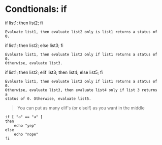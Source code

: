 # Condtionals: if

if list1; then list2; fi

	Evaluate list1, then evaluate list2 only is list1 returns a status of 0.

if list1; then list2; else list3; fi

	Evaluate list1, then evaluate list2 only if list1 returns a status of 0.
	Otherwise, evaluate list3.

if list1; then list2; elif list3; then list4; else list5; fi

	Evaluate list1, then evaluate list2 only if list1 returns a status of 0.
	Otherwise, evaluate list3, then evaluate list4 only if list 3 returns a 
	status of 0. Otherwise, evaluate list5.

> You can put as many elif's (or elseif) as you want in the middle

```
if [ "a" == "a" ]
then
	echo "yep"
else
	echo "nope"
fi
```
